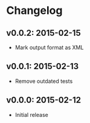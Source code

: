 # Changelog

## v0.0.2: 2015-02-15

- Mark output format as XML

## v0.0.1: 2015-02-13

- Remove outdated tests

## v0.0.0: 2015-02-12

- Initial release
